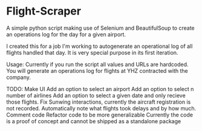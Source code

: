 # Flight-Scraper
A simple python script making use of Selenium and BeautifulSoup to create an operations log for the day for a given airport.


I created this for a job I'm working to autogenerate an operational log of all flights handled that day. It is very special purpose in its first iteration.

Usage:
  Currently if you run the script all values and URLs are hardcoded. You will generate an operations log for flights at YHZ contracted with the company.
  

TODO:
  Make UI
  Add an option to select an airport
  Add an option to select n number of airlines
  Add an option to select a given date and only recieve those flights.
  Fix Sunwing interactions, currently the aircraft registration is not recorded. 
  Automatically note what flights took delays and by how much. 
  Comment code
  Refactor code to be more generalizable
  Currently the code is a proof of concept and cannot be shipped as a standalone package
  

